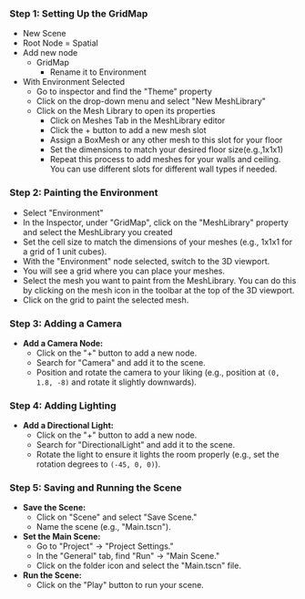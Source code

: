 ### Step 1: Setting Up the GridMap
- New Scene
- Root Node = Spatial
- Add new node
	- GridMap
		- Rename it to Environment
- With Environment Selected 
	- Go to inspector and find the "Theme" property
	- Click on the drop-down menu and select "New MeshLibrary"
	- Click on the Mesh Library to open its properties
		- Click on Meshes Tab in the MeshLibrary editor
		- Click the + button to add a new mesh slot
		- Assign a BoxMesh or any other mesh to this slot for your floor
		- Set the dimensions to match your desired floor size(e.g.,1x1x1)
		- Repeat this process to add meshes for your walls and ceiling. You can use different slots for different wall types if needed.

### Step 2: Painting the Environment
- Select "Environment"
- In the Inspector, under "GridMap", click on the "MeshLibrary" property and select the MeshLibrary you created
- Set the cell size to match the dimensions of your meshes (e.g., 1x1x1 for a grid of 1 unit cubes).
- With the "Environment" node selected, switch to the 3D viewport.
- You will see a grid where you can place your meshes.
- Select the mesh you want to paint from the MeshLibrary. You can do this by clicking on the mesh icon in the toolbar at the top of the 3D viewport.
- Click on the grid to paint the selected mesh.

### Step 3: Adding a Camera
- **Add a Camera Node:**
    - Click on the "+" button to add a new node.
    - Search for "Camera" and add it to the scene.
    - Position and rotate the camera to your liking (e.g., position at `(0, 1.8, -8)` and rotate it slightly downwards).

### Step 4: Adding Lighting
- **Add a Directional Light:**
    - Click on the "+" button to add a new node.
    - Search for "DirectionalLight" and add it to the scene.
    - Rotate the light to ensure it lights the room properly (e.g., set the rotation degrees to `(-45, 0, 0)`).

### Step 5: Saving and Running the Scene
- **Save the Scene:**
    - Click on "Scene" and select "Save Scene."
    - Name the scene (e.g., "Main.tscn").
- **Set the Main Scene:**
    - Go to "Project" -> "Project Settings."
    - In the "General" tab, find "Run" -> "Main Scene."
    - Click on the folder icon and select the "Main.tscn" file.
- **Run the Scene:**
    - Click on the "Play" button to run your scene.